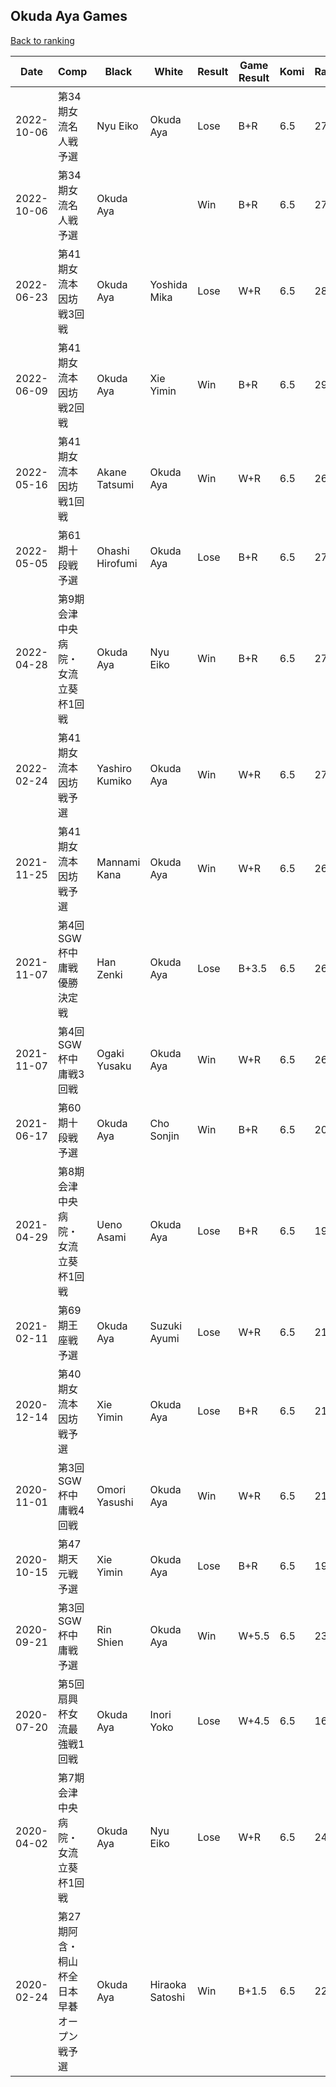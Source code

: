 ## Okuda Aya Games

[Back to ranking](../../index.md)




| **Date** | **Comp** | **Black** | **White** | **Result** | **Game Result** | **Komi** | **Rating** | **Diff** | 
| --- | --- | --- | --- | --- | --- | --- | --- | --- |
| 2022-10-06 | 第34期女流名人戦予選 | Nyu Eiko | Okuda Aya | Lose | B+R | 6.5 | 2742 | 0 | 
| 2022-10-06 | 第34期女流名人戦予選 | Okuda Aya |  | Win | B+R | 6.5 | 2742 | -146 | 
| 2022-06-23 | 第41期女流本因坊戦3回戦 | Okuda Aya | Yoshida Mika | Lose | W+R | 6.5 | 2888 | -38 | 
| 2022-06-09 | 第41期女流本因坊戦2回戦 | Okuda Aya | Xie Yimin | Win | B+R | 6.5 | 2926 | 251 | 
| 2022-05-16 | 第41期女流本因坊戦1回戦 | Akane Tatsumi | Okuda Aya | Win | W+R | 6.5 | 2675 | -46 | 
| 2022-05-05 | 第61期十段戦予選 | Ohashi Hirofumi | Okuda Aya | Lose | B+R | 6.5 | 2721 | 0 | 
| 2022-04-28 | 第9期会津中央病院・女流立葵杯1回戦 | Okuda Aya | Nyu Eiko | Win | B+R | 6.5 | 2721 | -77 | 
| 2022-02-24 | 第41期女流本因坊戦予選 | Yashiro Kumiko | Okuda Aya | Win | W+R | 6.5 | 2798 | 115 | 
| 2021-11-25 | 第41期女流本因坊戦予選 | Mannami Kana | Okuda Aya | Win | W+R | 6.5 | 2683 | 26 | 
| 2021-11-07 | 第4回SGW杯中庸戦優勝決定戦  | Han Zenki | Okuda Aya | Lose | B+3.5 | 6.5 | 2657 | 0 | 
| 2021-11-07 | 第4回SGW杯中庸戦3回戦  | Ogaki Yusaku | Okuda Aya | Win | W+R | 6.5 | 2657 | 600 | 
| 2021-06-17 | 第60期十段戦予選 | Okuda Aya | Cho Sonjin | Win | B+R | 6.5 | 2057 | 107 | 
| 2021-04-29 | 第8期会津中央病院・女流立葵杯1回戦 | Ueno Asami | Okuda Aya | Lose | B+R | 6.5 | 1950 | -241 | 
| 2021-02-11 | 第69期王座戦予選 | Okuda Aya | Suzuki Ayumi | Lose | W+R | 6.5 | 2191 | 0 | 
| 2020-12-14 | 第40期女流本因坊戦予選  | Xie Yimin | Okuda Aya | Lose | B+R | 6.5 | 2191 | 0 | 
| 2020-11-01 | 第3回SGW杯中庸戦4回戦 | Omori Yasushi | Okuda Aya | Win | W+R | 6.5 | 2191 | 275 | 
| 2020-10-15 | 第47期天元戦予選 | Xie Yimin | Okuda Aya | Lose | B+R | 6.5 | 1916 | -470 | 
| 2020-09-21 | 第3回SGW杯中庸戦予選 | Rin Shien | Okuda Aya | Win | W+5.5 | 6.5 | 2386 | 723 | 
| 2020-07-20 | 第5回扇興杯女流最強戦1回戦 | Okuda Aya | Inori Yoko | Lose | W+4.5 | 6.5 | 1663 | -813 | 
| 2020-04-02 | 第7期会津中央病院・女流立葵杯1回戦 | Okuda Aya | Nyu Eiko | Lose | W+R | 6.5 | 2476 | 264 | 
| 2020-02-24 | 第27期阿含・桐山杯全日本早碁オープン戦予選 | Okuda Aya | Hiraoka Satoshi | Win | B+1.5 | 6.5 | 2212 | missing |




